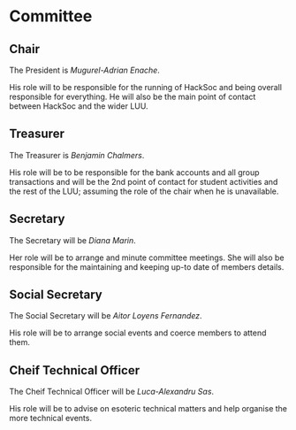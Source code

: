 # Committee

## Chair
The President is _Mugurel-Adrian Enache_.

His role will to be responsible for the running of HackSoc and being overall responsible for everything.
He will also be the main point of contact between HackSoc and the wider LUU.

## Treasurer
The Treasurer is _Benjamin Chalmers_.

His role will be to be responsible for the bank accounts and all group transactions and will be the 2$\text{nd}$ point of contact for student activities and the rest of the LUU; assuming the role of the chair when he is unavailable.

## Secretary
The Secretary will be _Diana Marin_.

Her role will be to arrange and minute committee meetings. She will also be responsible for the maintaining and keeping up-to date of members details.

## Social Secretary
The Social Secretary will be _Aitor Loyens Fernandez_.

His role will be to arrange social events and coerce members to attend them.

## Cheif Technical Officer
The Cheif Technical Officer will be _Luca-Alexandru Sas_.

His role will be to advise on esoteric technical matters and help organise the more technical events.
